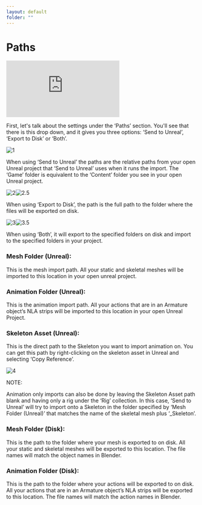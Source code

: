 ```yaml
---
layout: default
folder: ""
---
```


# Paths
<iframe src="https://www.youtube.com/embed/oVIKQVbXgbY" frameborder="0" allow="accelerometer; autoplay; clipboard-write; encrypted-media; gyroscope; picture-in-picture" allowfullscreen></iframe>



First, let's talk about the settings under the ‘Paths’ section. You'll see that there is this drop down, and it gives you three options: ‘Send to Unreal’, ‘Export to Disk’ or ‘Both’. 

![1](https://blender-tools-documentation.s3.amazonaws.com/send-to-unreal/images/paths/1.png)

When using ‘Send to Unreal’ the paths are the relative paths from your open Unreal project that ‘Send to Unreal’ uses when it runs the import. The ‘Game’ folder is equivalent to the ‘Content’ folder you see in your open Unreal project.

![2](https://blender-tools-documentation.s3.amazonaws.com/send-to-unreal/images/paths/2.png)![2.5](https://blender-tools-documentation.s3.amazonaws.com/send-to-unreal/images/paths/2.5.png)

When using ‘Export to Disk’, the path is the full path to the folder where the files will be exported on disk.

![3](https://blender-tools-documentation.s3.amazonaws.com/send-to-unreal/images/paths/3.png)![3.5](https://blender-tools-documentation.s3.amazonaws.com/send-to-unreal/images/paths/3.5.png)

When using ‘Both’, it will export to the specified folders on disk and import to the specified folders in your project.

### Mesh Folder (Unreal):

This is the mesh import path. All your static and skeletal meshes will be imported to this location in your open unreal project.  


### Animation Folder (Unreal):

This is the animation import path. All your actions that are in an Armature object’s NLA strips will be imported to this location in your open Unreal Project.


### Skeleton Asset (Unreal):

This is the direct path to the Skeleton you want to import animation on. You can get this path by right-clicking on the skeleton asset in Unreal and selecting ‘Copy Reference’.

![4](https://blender-tools-documentation.s3.amazonaws.com/send-to-unreal/images/paths/4.png)

NOTE:

Animation only imports can also be done by leaving the Skeleton Asset path blank and having only a rig under the ‘Rig’ collection.  In this case, ‘Send to Unreal’ will try to import onto a Skeleton in the folder specified by ‘Mesh Folder (Unreal)’ that matches the name of the skeletal mesh plus ‘_Skeleton’.

### Mesh Folder (Disk):

This is the path to the folder where your mesh is exported to on disk. All your static and skeletal meshes will be exported to this location. The file names will match the object names in Blender.


### Animation Folder (Disk):

This is the path to the folder where your actions will be exported to on disk. All your actions that are in an Armature object’s NLA strips will be exported to this location. The file names will match the action names in Blender.
